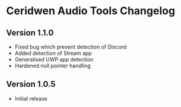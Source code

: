 # Ceridwen Audio Tools Changelog

## Version 1.1.0

- Fixed bug which prevent detection of Discord
- Added detection of Stream app
- Generalised UWP app detection
- Hardened null pointer handling

## Version 1.0.5

- Initial release